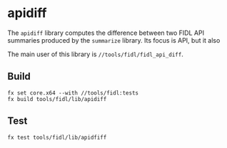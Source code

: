 # apidiff

The `apidiff` library computes the difference between two FIDL API summaries
produced by the `summarize` library. Its focus is API, but it also 

The main user of this library is `//tools/fidl/fidl_api_diff`.

## Build

```
fx set core.x64 --with //tools/fidl:tests
fx build tools/fidl/lib/apidiff
```

## Test

```
fx test tools/fidl/lib/apidfiff
```
